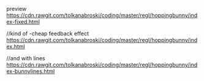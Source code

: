 
preview
https://cdn.rawgit.com/tolkanabroski/coding/master/regl/hoppingbunny/index-fixed.html


//kind of -cheap feedback effect
https://cdn.rawgit.com/tolkanabroski/coding/master/regl/hoppingbunny/index.html

//and with lines
https://cdn.rawgit.com/tolkanabroski/coding/master/regl/hoppingbunny/index-bunnylines.html
